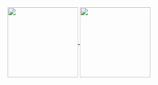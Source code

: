 <div align="center">
  <a href="https://github.com/Sansossio">
    <img align="center" height="160rem" src="https://github-readme-stats.vercel.app/api?username=JesusMaterano&show_icons=true&theme=dark">
  </a>
  <a href="https://github.com/Sansossio">
    <img align="center" height="160rem" src="https://github-readme-stats.vercel.app/api/top-langs/?username=JesusMaterano&layout=compact&theme=dark">
  </a>
</div>
